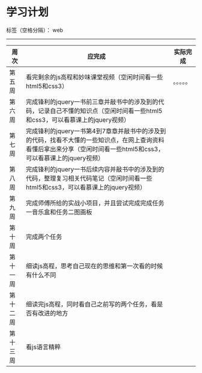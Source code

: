 ﻿# 学习计划

标签（空格分隔）： web 

---

周次 | 应完成 | 实际完成|
-|-|-
第五周 | 看完剩余的js高程和妙味课堂视频（空闲时间看一些html5和css3） | 。。。。。
第六周| 完成锋利的jquery一书前三章并敲书中的涉及到的代码，记录自己不懂的知识点（空闲时间看一些html5和css3，可以看慕课上的jquery视频） | 
第七周 | 完成锋利的jquery一书第4到7章章并敲书中的涉及到的代码，找看不大懂的一些知识点，在网上查询资料看懂后拿出来分享（空闲时间看一些html5和css3，可以看慕课上的jquery视频） | 
第八周| 完成锋利的jquery一书后续内容并敲书中的涉及到的代码，整理复习相关代码笔记（空闲时间看一些html5和css3，可以看慕课上的jquery视频） | 
第九周 | 完成师傅所给的实战小项目，并且尝试完成完成任务一音乐盒和任务二图画板 | 
第十周 | 完成两个任务 |
第十一周 | 细读js高程，思考自己现在的思维和第一次看的时候有什么不同 |
第十二周 | 细读完js高程，同时看自己之前写的两个任务，看是否有改进的地方 |
第十三周 | 看js语言精粹 |


